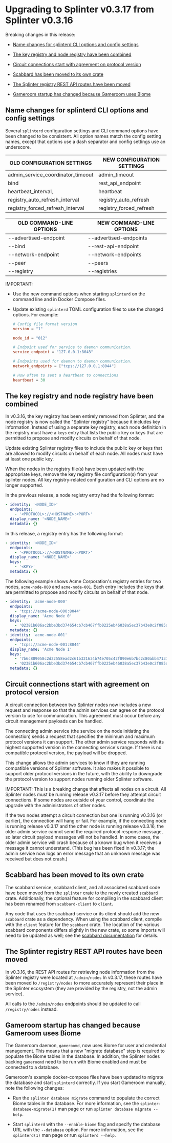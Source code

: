 # Upgrading to Splinter v0.3.17 from Splinter v0.3.16

<!--
  Copyright 2018-2020 Cargill Incorporated
  Licensed under Creative Commons Attribution 4.0 International License
  https://creativecommons.org/licenses/by/4.0/
-->

Breaking changes in this release:

* [Name changes for splinterd CLI options and config settings](#name-changes-for-splinterd-cli-options-and-config-settings)

* [The key registry and node registry have been combined](#the-key-registry-and-node-registry-have-been-combined)

* [Circuit connections start with agreement on protocol version](#circuit-connections-start-with-agreement-on-protocol-version)

* [Scabbard has been moved to its own crate](#scabbard-has-been-moved-to-its-own-crate)

* [The Splinter registry REST API routes have been moved](#the-splinter-registry-rest-api-routes-have-been-moved)

* [Gameroom startup has changed because Gameroom uses Biome](#gameroom-startup-has-changed-because-gameroom-uses-biome)

## Name changes for splinterd CLI options and config settings

Several `splinterd` configuration settings and CLI command options have been
changed to be consistent. All option names match the config setting names,
except that options use a dash separator and config settings use an underscore.

| OLD CONFIGURATION SETTINGS       |NEW CONFIGURATION SETTINGS |
|----------------------------------|---------------------------|
| admin_service_coordinator_timeout| admin_timeout             |
| bind                             | rest_api_endpoint         |
| heartbeat_interval,              | heartbeat                 |
| registry_auto_refresh_interval   | registry_auto_refresh     |
| registry_forced_refresh_interval | registry_forced_refresh   |

| OLD COMMAND-LINE OPTIONS | NEW COMMAND-LINE OPTIONS  |
|--------------------------|---------------------------|
| --advertised-endpoint    | --advertised-endpoints    |
| --bind                   | --rest-api-endpoint       |
| --network-endpoint       | --network-endpoints       |
| --peer                   | --peers                   |
| --registry               | --registries              |

IMPORTANT:

* Use the new command options when starting `splinterd` on the command line and
  in Docker Compose files.

* Update existing `splinterd` TOML configuration files to use the changed
  options. For example:

  ``` toml
  # Config file format version
  version = "1"

  node_id = "012"

  # Endpoint used for service to daemon communication.
  service_endpoint = "127.0.0.1:8043"

  # Endpoints used for daemon to daemon communication.
  network_endpoints = ["tcps://127.0.0.1:8044"]

  # How often to sent a heartbeat to connections
  heartbeat = 30  
  ```

## The key registry and node registry have been combined

In v0.3.16, the key registry has been entirely removed from Splinter, and the
node registry is now called the "Splinter registry" because it includes key
information. Instead of using a separate key registry, each node definition in
the registry must have a `keys` entry that lists the public key or keys that are
permitted to propose and modify circuits on behalf of that node.

Update existing Splinter registry files to include the public key or keys that
are allowed to modify circuits on behalf of each node. All nodes must have at
least one public key.

When the nodes in the registry file(s) have been updated with the appropriate
keys, remove the key registry file configuration(s) from your splinter nodes.
All key registry-related configuration and CLI options are no longer supported.

In the previous release, a node registry entry had the following format:

``` yaml
- identity: '<NODE_ID>'
  endpoints:
    - '<PROTOCOL>://<HOSTNAME>:<PORT>'
  display_name: '<NODE_NAME>'
  metadata: {}
```

In this release, a registry entry has the following format:

``` yaml
- identity: '<NODE_ID>'
  endpoints:
    - '<PROTOCOL>://<HOSTNAME>:<PORT>'
  display_name: '<NODE_NAME>'
  keys:
    - '<KEY>'
  metadata: {}
```

The following example shows Acme Corporation's registry entries for two nodes,
`acme-node-000` and `acme-node-001`. Each entry includes the keys that are
permitted to propose and modify circuits on behalf of that node.  

``` yaml
- identity: 'acme-node-000'
  endpoints:
    - 'tcps://acme-node-000:8044'
  display_name: 'Acme Node 0'
  keys:
    - '02381b606ac2bbe3bd374654cb7cb467ffb0225eb46038a5ec37b43e0c2f085dcb'
  metadata: {}
- identity: 'acme-node-001'
  endpoints:
    - 'tcps://acme-node-001:8044'
  display_name: 'Acme Node 1'
  keys:
    - '7b6c889058c2d22558ead2c61b321634b74e705c42f890e6b7bc2c80abb4713118'
    - '02381b606ac2bbe3bd374654cb7cb467ffb0225eb46038a5ec37b43e0c2f085dcb'
  metadata: {}
```

## Circuit connections start with agreement on protocol version

A circuit connection between two Splinter nodes now includes a new request and
response so that the admin services can agree on the protocol version to use for
communication. This agreement must occur before any circuit management payloads
can be handled.

The connecting admin service (the service on the node initiating the connection)
sends a request that specifies the minimum and maximum protocol versions it can
support. The other admin service responds with its highest supported version in
the connecting service's range. If there is no compatible protocol version, the
payload will be dropped.

This change allows the admin services to know if they are running compatible
versions of Splinter software. It also makes it possible to support older
protocol versions in the future, with the ability to downgrade the protocol
version to support nodes running older Splinter software.

IMPORTANT: This is a breaking change that affects all nodes on a circuit. All
Splinter nodes must be running release v0.3.17 before they attempt circuit
connections. If some nodes are outside of your control, coordinate the upgrade
with the administrators of other nodes.  

If the two nodes attempt a circuit connection but one is running v0.3.16 (or
earlier), the connection will hang or fail. For example, if the connecting
node is running release v0.3.17 and the other node is running release v0.3.16,
the older admin service cannot send the required protocol response message, so
later circuit payload messages will not be handled. In some cases, the older
admin service will crash because of a known bug when it receives a message it
cannot understand. (This bug has been fixed in v0.3.17; the admin service now
logs an error message that an unknown message was received but does not
crash.)

## Scabbard has been moved to its own crate

The scabbard service, scabbard client, and all associated scabbard code have
been moved from the `splinter` crate to the newly created `scabbard` crate.
Additionally, the optional feature for compiling in the scabbard client has been
renamed from `scabbard-client` to `client`.

Any code that uses the scabbard service or its client should add the new
`scabbard` crate as a dependency. When using the scabbard client, compile with
the `client` feature for the `scabbard` crate. The location of the various
scabbard components differs slightly in the new crate, so some imports will need
to be updated as well; see the
[scabbard documentation](https://docs.rs/scabbard) for details.

## The Splinter registry REST API routes have been moved

In v0.3.16, the REST API routes for retrieving node information from the
Splinter registry were located at `/admin/nodes` In v0.3.17, these routes have
been moved to `/registry/nodes` to more accurately represent their place in the
Splinter ecosystem (they are provided by the registry, not the admin service).

All calls to the `/admin/nodes` endpoints should be updated to call
`/registry/nodes` instead.

## Gameroom startup has changed because Gameroom uses Biome

The Gameroom daemon, `gameroomd`, now uses Biome for user and credential
management. This means that a new "migrate database" step is required to
populate the Biome tables in the database. In addition, the Splinter nodes
backing `gameroomd` need to be run with Biome enabled and must be connected to a
database.

Gameroom's example docker-compose files have been updated to migrate the
database and start `splinterd` correctly. If you start Gameroom manually, note
the following changes:

* Run the `splinter database migrate` command to populate the correct Biome
tables in the database. For more information, see the
`splinter-database-migrate(1)` man page or run
`splinter database migrate --help`.

* Start `splinterd` with the `--enable-biome` flag and specify the database URL
with the `--database` option. For more information, see the `splinterd(1)` man
page or run `splinterd --help`.
